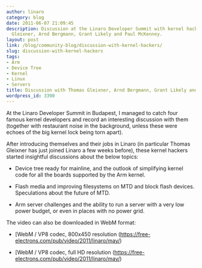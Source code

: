 ```yaml
---
author: linaro
category: blog
date: 2011-06-07 21:09:45
description: Discussion at the Linaro Developer Summit with kernel hackers Thomas
  Gleixner, Arnd Bergmann, Grant Likely and Paul McKenney.
layout: post
link: /blog/community-blog/discussion-with-kernel-hackers/
slug: discussion-with-kernel-hackers
tags:
- Arm
- Device Tree
- Kernel
- Linux
- Servers
title: Discussion with Thomas Gleixner, Arnd Bergmann, Grant Likely and Paul McKenney
wordpress_id: 3390
---
```


At the Linaro Developer Summit in Budapest, I managed to catch four famous kernel developers and record an interesting discussion with them (together with restaurant noise in the background, unless these were echoes of the big kernel lock being torn apart).

After introducing themselves and their jobs in Linaro (in particular Thomas Gleixner has just joined Linaro a few weeks before), these kernel hackers started insightful discussions about the below topics:

- Device tree ready for mainline, and the outlook of simplifying kernel code for all the boards supported by the Arm kernel.

- Flash media and improving filesystems on MTD and block flash devices. Speculations about the future of MTD.

- Arm server challenges and the ability to run a server with a very low power budget, or even in places with no power grid.

The video can also be downloaded in WebM format:

- [WebM / VP8 codec, 800x450 resolution (https://free-electrons.com/pub/video/2011/linaro/may/)

- [WebM / VP8 codec, full HD resolution (https://free-electrons.com/pub/video/2011/linaro/may/)